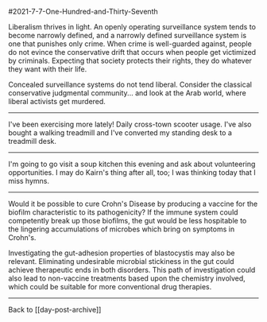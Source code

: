 #2021-7-7-One-Hundred-and-Thirty-Seventh

Liberalism thrives in light.  An openly operating surveillance system tends to become narrowly defined, and a narrowly defined surveillance system is one that punishes only crime.  When crime is well-guarded against, people do not evince the conservative drift that occurs when people get victimized by criminals.  Expecting that society protects their rights, they do whatever they want with their life.

Concealed surveillance systems do not tend liberal.  Consider the classical conservative judgmental community... and look at the Arab world, where liberal activists get murdered.

---
I've been exercising more lately!  Daily cross-town scooter usage.  I've also bought a walking treadmill and I've converted my standing desk to a treadmill desk.

---
I'm going to go visit a soup kitchen this evening and ask about volunteering opportunities.  I may do Kairn's thing after all, too; I was thinking today that I miss hymns.

---
Would it be possible to cure Crohn's Disease by producing a vaccine for the biofilm characteristic to its pathogenicity?  If the immune system could competently break up those biofilms, the gut would be less hospitable to the lingering accumulations of microbes which bring on symptoms in Crohn's.

Investigating the gut-adhesion properties of blastocystis may also be relevant.  Eliminating undesirable microbial stickiness in the gut could achieve therapeutic ends in both disorders.  This path of investigation could also lead to non-vaccine treatments based upon the chemistry involved, which could be suitable for more conventional drug therapies.

---
Back to [[day-post-archive]]